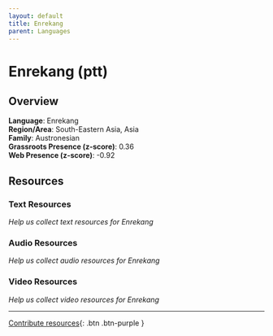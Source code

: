 ```yaml
---
layout: default
title: Enrekang
parent: Languages
---
```


# Enrekang (ptt)

## Overview

**Language**: Enrekang  
**Region/Area**: South-Eastern Asia, Asia  
**Family**: Austronesian  
**Grassroots Presence (z-score)**: 0.36  
**Web Presence (z-score)**: -0.92  

## Resources

### Text Resources
*Help us collect text resources for Enrekang*

### Audio Resources
*Help us collect audio resources for Enrekang*

### Video Resources
*Help us collect video resources for Enrekang*

---

[Contribute resources](https://forms.office.com/e/1SfLJx3u1r){: .btn .btn-purple }
